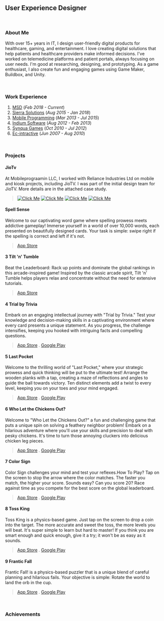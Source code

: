 ## User Experience Designer 

<br>

### About Me

With over 15+ years in IT, I design user-friendly digital products for healthcare, gaming, and entertainment. I love creating digital solutions that help patients and healthcare providers make informed decisions. I've worked on telemedicine platforms and patient portals, always focusing on user needs. I'm good at researching, designing, and prototyping. As a game enthusiast, I also create fun and engaging games using Game Maker, Buildbox, and Unity.

<br>

### Work Experience 

1. [MSD](https://www.msd.com) (_Feb 2018 - Current_)
2. [Sierra Solutions](https://sierra.sg) (_Aug 2015 - Jan 2018_)
3. [Mobile Programming](https://www.mobileprogramming.com) (_Mar 2013 - Jul 2015_)
4. [Indium Software](https://www.indiumsoftware.com) (_Aug 2012 - Feb 2013_)
5. [Synqua Games](https://synqua.com) (_Oct 2010 - Jul 2012_)
6. [Ec-intractive](https://www.mobygames.com/company/6791/ec-interactive-ltd/) (_Jun 2007 - Aug 2010_)

<br>

### Projects

#### JioTv 
At Mobileprograamin LLC, I worked with Reliance Industries Ltd on mobile and kiosk projects, including JioTV. I was part of the initial design team for JioTV. More details are in the attached case study.
> [![Click Me](https://img.shields.io/badge/Click%20Me-brightgreen)](https://www.example.com)
[![Click Me](https://img.shields.io/badge/Click%20Me-blue)](https://www.example.com)
[![Click Me](https://img.shields.io/badge/Click%20Me-yellow)](https://www.example.com)
[![Click Me](https://img.shields.io/badge/Click%20Me-lightgray)](https://www.example.com)


#### Spell Sense
Welcome to our captivating word game where spelling prowess meets addictive gameplay! Immerse yourself in a world of over 10,000 words, each presented on beautifully designed cards. Your task is simple: swipe right if the spelling is correct and left if it's not.
>[App Store](https://apps.apple.com/in/app/spell-sense/id6502336550)

#### 3 Tilt 'n' Tumble
Beat the Leaderboard: Rack up points and dominate the global rankings in this arcade-inspired game! Inspired by the classic arcade spirit, Tilt 'n' Tumble helps players relax and concentrate without the need for extensive tutorials.
>[App Store](https://apps.apple.com/in/app/tilt-n-tumble/id6504755276)

#### 4 Trial by Trivia
Embark on an engaging intellectual journey with "Trial by Trivia." Test your knowledge and decision-making skills in a captivating environment where every card presents a unique statement. As you progress, the challenge intensifies, keeping you hooked with intriguing facts and compelling questions.
>[App Store](https://apps.apple.com/us/app/trial-by-trivia/id6469746681) . [Google Play](https://play.google.com/store/apps/details?id=com.vikaspawar.trialbytrivia)

#### 5 Last Pocket
Welcome to the thrilling world of "Last Pocket," where your strategic prowess and quick thinking will be put to the ultimate test! Arrange the wooden planks with a tap, creating a maze of reflections and angles to guide the ball towards victory. Ten distinct elements add a twist to every level, keeping you on your toes and your mind engaged.
>[App Store](https://apps.apple.com/th/app/last-pocket/id6445848461) . [Google Play](https://play.google.com/store/apps/details?id=com.vikaspawar.oddeightball)

#### 6 Who Let the Chickens Out?
Welcome to "Who Let the Chickens Out?" a fun and challenging game that puts a unique spin on solving a feathery neighbor problem! Embark on a hilarious adventure where you'll use your skills and precision to deal with pesky chickens. It's time to turn those annoying cluckers into delicious chicken leg pieces.
>[App Store](https://apps.apple.com/in/app/who-let-the-chickens-out/id6450364324) . [Google Play](https://play.google.com/store/apps/details?id=com.vikaspawar.wlco)

#### 7 Color Sign
Color Sign challenges your mind and test your reflexes.How To Play? Tap on the screen to stop the arrow where the color matches. The faster you match, the higher your score. Sounds easy? Can you score 20? Race against time as you compete for the best score on the global leaderboard.
>[App Store](https://apps.apple.com/in/app/color-sign/id6443664049) . [Google Play](https://play.google.com/store/apps/details?id=com.vikaspawar.colorsio)

#### 8 Toss King
Toss King is a physics-based game. Just tap on the screen to drop a coin into the target. The more accurate and sweet the toss, the more levels you will beat. It's super simple to learn but hard to master! If you think you are smart enough and quick enough, give it a try; it won't be as easy as it sounds.
>[App Store](https://apps.apple.com/th/app/toss-king/id1635994532) . [Google Play](https://play.google.com/store/apps/details?id=com.vikaspawar.tossrey)

#### 9 Frantic Fall
Frantic Fall! is a physics-based puzzler that is a unique blend of careful planning and hilarious fails. Your objective is simple: Rotate the world to land the orb in the cup.
>[App Store](https://apps.apple.com/th/app/frantic-fall/id1591348188) . [Google Play](https://play.google.com/store/apps/details?id=com.vikaspawar.trickyfall)

<br>

### Achievements

  
